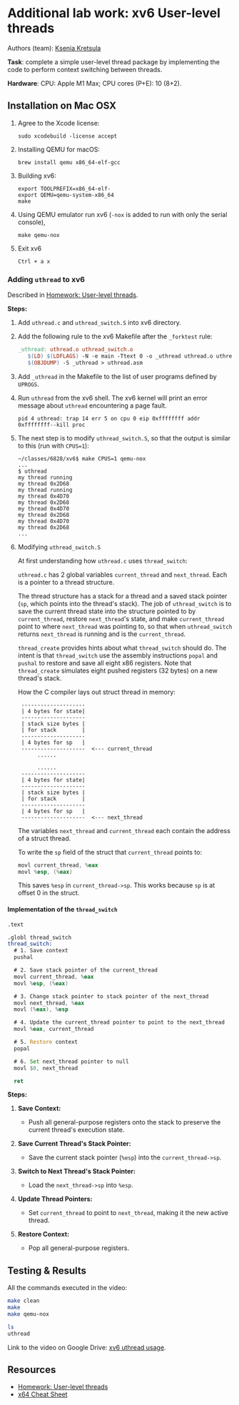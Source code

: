 # Additional lab work: xv6 User-level threads
Authors (team): [Ksenia Kretsula](https://github.com/kretsulaksusha)

**Task**: complete a simple user-level thread package by implementing the code to perform context switching between threads.

**Hardware**: CPU: Apple M1 Max; CPU cores (P+E): 10 (8+2).

## Installation on Mac OSX

1. Agree to the Xcode license:

   ```shell
   sudo xcodebuild -license accept
   ```
2. Installing QEMU for macOS:

   ```shell
   brew install qemu x86_64-elf-gcc
   ```
3. Building xv6:

   ```shell
   export TOOLPREFIX=x86_64-elf-
   export QEMU=qemu-system-x86_64
   make
   ```
4. Using QEMU emulator run xv6 (`-nox` is added to run with only the serial console),

   ```shell
   make qemu-nox
   ```
5. Exit xv6

   `Ctrl + a x`

### Adding `uthread` to xv6

Described in [Homework: User-level threads](https://pdos.csail.mit.edu/6.828/2018/homework/xv6-uthread.html).

**Steps:**

1. Add `uthread.c` and `uthread_switch.S` into xv6 directory.
2. Add the following rule to the xv6 Makefile after the `_forktest` rule:

   ```makefile
   _uthread: uthread.o uthread_switch.o
      $(LD) $(LDFLAGS) -N -e main -Ttext 0 -o _uthread uthread.o uthread_switch.o $(ULIB)
      $(OBJDUMP) -S _uthread > uthread.asm
   ```

3. Add `_uthread` in the Makefile to the list of user programs defined by `UPROGS`.
4. Run `uthread` from the xv6 shell. The xv6 kernel will print an error message about `uthread` encountering a page fault.

   ```text
   pid 4 uthread: trap 14 err 5 on cpu 0 eip 0xffffffff addr 0xffffffff--kill proc
   ```

5. The next step is to modify `uthread_switch.S`, so that the output is similar to this (run with `CPUS=1`):

   ```shell
   ~/classes/6828/xv6$ make CPUS=1 qemu-nox
   ...
   $ uthread
   my thread running
   my thread 0x2D68
   my thread running
   my thread 0x4D70
   my thread 0x2D68
   my thread 0x4D70
   my thread 0x2D68
   my thread 0x4D70
   my thread 0x2D68
   ...
   ```

6. Modifying `uthread_switch.S`

   At first understanding how `uthread.c` uses `thread_switch`:

   `uthread.c` has 2 global variables `current_thread` and `next_thread`. Each is a pointer to a thread structure.

   The thread structure has a stack for a thread and a saved stack pointer (`sp`, which points into the thread's stack). The job of `uthread_switch` is to save the current thread state into the structure pointed to by `current_thread`, restore `next_thread`'s state, and make `current_thread` point to where `next_thread` was pointing to, so that when `uthread_switch` returns `next_thread` is running and is the `current_thread`.

   `thread_create` provides hints about what `thread_switch` should do. The intent is that `thread_switch` use the assembly instructions `popal` and `pushal` to restore and save all eight x86 registers. Note that `thread_create` simulates eight pushed registers (32 bytes) on a new thread's stack.

   How the C compiler lays out struct thread in memory:

   ```text
    --------------------
    | 4 bytes for state|
    --------------------
    | stack size bytes |
    | for stack        |
    --------------------
    | 4 bytes for sp   |
    --------------------  <--- current_thread
         ......

         ......
    --------------------
    | 4 bytes for state|
    --------------------
    | stack size bytes |
    | for stack        |
    --------------------
    | 4 bytes for sp   |
    --------------------  <--- next_thread
    ```

   The variables `next_thread` and `current_thread` each contain the address of a struct thread.

   To write the `sp` field of the struct that `current_thread` points to:

   ```asm
   movl current_thread, %eax
   movl %esp, (%eax)
   ```

   This saves `%esp` in `current_thread->sp`. This works because `sp` is at offset 0 in the struct.

#### Implementation of the `thread_switch`

```asm
.text

.globl thread_switch
thread_switch:
  # 1. Save context
  pushal

  # 2. Save stack pointer of the current_thread
  movl current_thread, %eax
  movl %esp, (%eax)

  # 3. Change stack pointer to stack pointer of the next_thread
  movl next_thread, %eax
  movl (%eax), %esp

  # 4. Update the current_thread pointer to point to the next_thread
  movl %eax, current_thread

  # 5. Restore context
  popal

  # 6. Set next_thread pointer to null
  movl $0, next_thread

  ret
```

**Steps:**

1. **Save Context:**
    - Push all general-purpose registers onto the stack to preserve the current thread's execution state.

2. **Save Current Thread's Stack Pointer:**
    - Save the current stack pointer (`%esp`) into the `current_thread->sp`.

3. **Switch to Next Thread's Stack Pointer:**
    - Load the `next_thread->sp` into `%esp`.

4. **Update Thread Pointers:**
    - Set `current_thread` to point to `next_thread`, making it the new active thread.

5. **Restore Context:**
    - Pop all general-purpose registers.

## Testing & Results

All the commands executed in the video:
```bash
make clean
make
make qemu-nox

ls
uthread
```

Link to the video on Google Drive: [xv6 uthread usage](https://drive.google.com/file/d/1QUUsYp7KUENse1eH90NgM9aqazZtep-l/view?usp=share_link).

## Resources

- [Homework: User-level threads](https://pdos.csail.mit.edu/6.828/2018/homework/xv6-uthread.html)
- [x64 Cheat Sheet](https://cs.brown.edu/courses/cs033/docs/guides/x64_cheatsheet.pdf)
